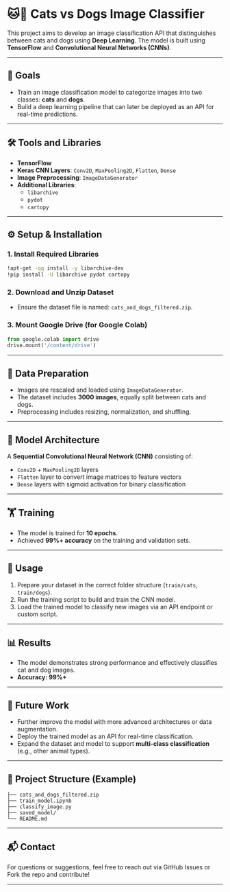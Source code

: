 # 🐱🐶 Cats vs Dogs Image Classifier

This project aims to develop an image classification API that distinguishes between cats and dogs using **Deep Learning**. The model is built using **TensorFlow** and **Convolutional Neural Networks (CNNs)**.

---

## 📌 Goals

- Train an image classification model to categorize images into two classes: **cats** and **dogs**.
- Build a deep learning pipeline that can later be deployed as an API for real-time predictions.

---

## 🛠️ Tools and Libraries

- **TensorFlow**
- **Keras CNN Layers**: `Conv2D`, `MaxPooling2D`, `Flatten`, `Dense`
- **Image Preprocessing**: `ImageDataGenerator`
- **Additional Libraries**:
  - `libarchive`
  - `pydot`
  - `cartopy`

---

## ⚙️ Setup & Installation

### 1. Install Required Libraries

```bash
!apt-get -qq install -y libarchive-dev
!pip install -U libarchive pydot cartopy
```

### 2. Download and Unzip Dataset

- Ensure the dataset file is named: `cats_and_dogs_filtered.zip`.

### 3. Mount Google Drive (for Google Colab)

```python
from google.colab import drive
drive.mount('/content/drive')
```

---

## 🧹 Data Preparation

- Images are rescaled and loaded using `ImageDataGenerator`.
- The dataset includes **3000 images**, equally split between cats and dogs.
- Preprocessing includes resizing, normalization, and shuffling.

---

## 🧠 Model Architecture

A **Sequential Convolutional Neural Network (CNN)** consisting of:

- `Conv2D` + `MaxPooling2D` layers
- `Flatten` layer to convert image matrices to feature vectors
- `Dense` layers with sigmoid activation for binary classification

---

## 🏋️ Training

- The model is trained for **10 epochs**.
- Achieved **99%+ accuracy** on the training and validation sets.

---

## 🚀 Usage

1. Prepare your dataset in the correct folder structure (`train/cats`, `train/dogs`).
2. Run the training script to build and train the CNN model.
3. Load the trained model to classify new images via an API endpoint or custom script.

---

## 📊 Results

- The model demonstrates strong performance and effectively classifies cat and dog images.
- **Accuracy: 99%+**

---

## 🔮 Future Work

- Further improve the model with more advanced architectures or data augmentation.
- Deploy the trained model as an API for real-time classification.
- Expand the dataset and model to support **multi-class classification** (e.g., other animal types).

---

## 📁 Project Structure (Example)

```
├── cats_and_dogs_filtered.zip
├── train_model.ipynb
├── classify_image.py
├── saved_model/
└── README.md
```

---

## 📬 Contact

For questions or suggestions, feel free to reach out via GitHub Issues or Fork the repo and contribute!

---
